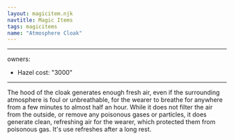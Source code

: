 ```yaml
---
layout: magicitem.njk
navtitle: Magic Items
tags: magicitems
name: "Atmosphere Cloak"
---
```

---
owners:
  - Hazel
cost: "3000"
---

The hood of the cloak generates enough fresh air, even if the surrounding atmosphere is foul or unbreathable, for the wearer to breathe for anywhere from a few minutes to almost half an hour. While it does not filter the air from the outside, or remove any poisonous gases or particles, it does generate clean, refreshing air for the wearer, which protected them from poisonous gas. It's use refreshes after a long rest.